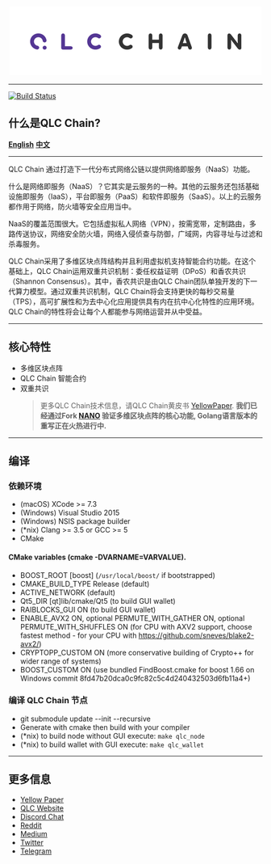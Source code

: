 <div align="center">
    <img src="logo.png" alt="Logo" width='auto' height='auto'/>
</div>

---
[![Build Status](https://travis-ci.com/qlcchain/qlcchain-classic.svg?branch=master)](https://travis-ci.com/qlcchain/qlcchain-classic)
## 什么是QLC Chain?

**[English](README.md)** **[中文](README_CN.md)**

---

QLC Chain 通过打造下一代分布式网络公链以提供网络即服务（NaaS）功能。

什么是网络即服务（NaaS）？它其实是云服务的一种。其他的云服务还包括基础设施即服务（IaaS），平台即服务（PaaS）和软件即服务（SaaS）。以上的云服务都作用于网络，防火墙等安全应用当中。

NaaS的覆盖范围很大。它包括虚拟私人网络（VPN），按需宽带，定制路由，多路传送协议，网络安全防火墙，网络入侵侦查与防御，广域网，内容寻址与过滤和杀毒服务。

QLC Chain采用了多维区块点阵结构并且利用虚拟机支持智能合约功能。在这个基础上，QLC Chain运用双重共识机制：委任权益证明（DPoS）和香农共识（Shannon Consensus）。其中，香农共识是由QLC Chain团队单独开发的下一代算力模型。通过双重共识机制，QLC Chain将会支持更快的每秒交易量（TPS），高可扩展性和为去中心化应用提供具有内在抗中心化特性的应用环境。QLC Chain的特性将会让每个人都能参与网络运营并从中受益。

---

## 核心特性

* 多维区块点阵 
* QLC Chain 智能合约 
* 双重共识
    > 更多QLC Chain技术信息，请QLC Chain黄皮书 [YellowPaper](https://github.com/qlcchain/YellowPaper). **我们已经通过Fork [NANO](https://github.com/nanocurrency/raiblocks/wiki/Build-Instructions) 验证多维区块点阵的核心功能, Golang语言版本的重写正在火热进行中.**

___

## 编译
### 依赖环境

- (macOS) XCode >= 7.3
- (Windows) Visual Studio 2015
- (Windows) NSIS package builder
- (*nix) Clang >= 3.5 or GCC >= 5
- CMake

#### CMake variables (cmake -DVARNAME=VARVALUE).
- BOOST_ROOT [boost] (`/usr/local/boost/` if bootstrapped)
- CMAKE_BUILD_TYPE Release (default)
- ACTIVE_NETWORK (default)
- Qt5_DIR [qt]lib/cmake/Qt5 (to build GUI wallet)
- RAIBLOCKS_GUI ON (to build GUI wallet)
- ENABLE_AVX2 ON, optional PERMUTE_WITH_GATHER ON, optional PERMUTE_WITH_SHUFFLES ON (for CPU with AXV2 support, choose fastest method - for your CPU with https://github.com/sneves/blake2-avx2/)
- CRYPTOPP_CUSTOM ON (more conservative building of Crypto++ for wider range of systems)
- BOOST_CUSTOM ON (use bundled FindBoost.cmake for boost 1.66 on Windows commit 8fd47b20dca0c9fc82c5c4d240432503d6fb11a4+)

### 编译 QLC Chain 节点
- git submodule update --init --recursive
- Generate with cmake then build with your compiler
- (*nix) to build node without GUI execute: `make qlc_node`
- (*nix) to build wallet with GUI execute: `make qlc_wallet`

___

## 更多信息

* [Yellow Paper](https://github.com/qlcchain/YellowPaper)
* [QLC Website](https://qlcchain.org)
* [Discord Chat](https://discord.gg/JnCnhjr)
* [Reddit](https://www.reddit.com/r/Qlink/)
* [Medium](https://medium.com/qlc-chain)
* [Twitter](https://twitter.com/QLCchain)
* [Telegram](https://t.me/qlinkmobile)
